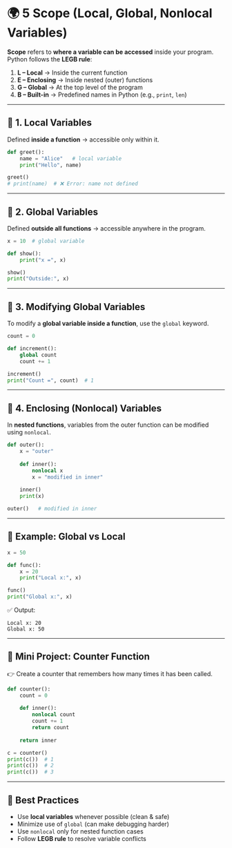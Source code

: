 # 🌍 5 Scope (Local, Global, Nonlocal Variables)

**Scope** refers to **where a variable can be accessed** inside your program.
Python follows the **LEGB rule**:

1. **L – Local** → Inside the current function
2. **E – Enclosing** → Inside nested (outer) functions
3. **G – Global** → At the top level of the program
4. **B – Built-in** → Predefined names in Python (e.g., `print`, `len`)

---

## 📌 1. Local Variables

Defined **inside a function** → accessible only within it.

```python
def greet():
    name = "Alice"   # local variable
    print("Hello", name)

greet()
# print(name)  # ❌ Error: name not defined
```

---

## 📌 2. Global Variables

Defined **outside all functions** → accessible anywhere in the program.

```python
x = 10  # global variable

def show():
    print("x =", x)

show()
print("Outside:", x)
```

---

## 📌 3. Modifying Global Variables

To modify a **global variable inside a function**, use the `global` keyword.

```python
count = 0

def increment():
    global count
    count += 1

increment()
print("Count =", count)  # 1
```

---

## 📌 4. Enclosing (Nonlocal) Variables

In **nested functions**, variables from the outer function can be modified using `nonlocal`.

```python
def outer():
    x = "outer"
    
    def inner():
        nonlocal x
        x = "modified in inner"
    
    inner()
    print(x)

outer()   # modified in inner
```

---

## 🧪 Example: Global vs Local

```python
x = 50

def func():
    x = 20
    print("Local x:", x)

func()
print("Global x:", x)
```

✅ Output:

```text
Local x: 20  
Global x: 50
```

---

## 🎯 Mini Project: Counter Function

👉 Create a counter that remembers how many times it has been called.

```python
def counter():
    count = 0
    
    def inner():
        nonlocal count
        count += 1
        return count
    
    return inner

c = counter()
print(c())  # 1
print(c())  # 2
print(c())  # 3
```

---

## 🧠 Best Practices

* Use **local variables** whenever possible (clean & safe)
* Minimize use of `global` (can make debugging harder)
* Use `nonlocal` only for nested function cases
* Follow **LEGB rule** to resolve variable conflicts
